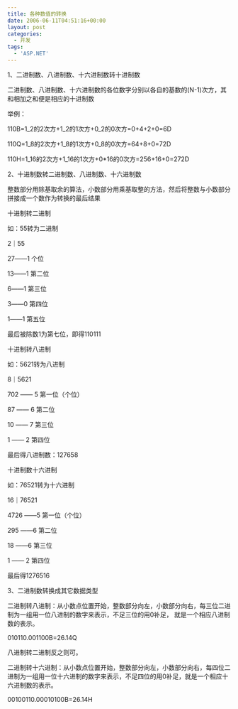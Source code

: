 ```yaml
---
title: 各种数值的转换
date: 2006-06-11T04:51:16+00:00
layout: post
categories:
  - 开发
tags:
  - 'ASP.NET'
---
```


1、二进制数、八进制数、十六进制数转十进制数

二进制数、八进制数、十六进制数的各位数字分别以各自的基数的(N-1)次方，其和相加之和便是相应的十进制数

举例：

110B=1_2的2次方+1_2的1次方+0_2的0次方=0+4+2+0=6D

110Q=1_8的2次方+1_8的1次方+0_8的0次方=64+8+0=72D

110H=1_16的2次方+1_16的1次方+0*16的0次方=256+16+0=272D

2、十进制数转二进制数、八进制数、十六进制数

整数部分用除基取余的算法，小数部分用乘基取整的方法，然后将整数与小数部分拼接成一个数作为转换的最后结果

十进制转二进制

如：55转为二进制

2｜55

27――1 个位

13――1 第二位

6――1 第三位

3――0 第四位

1――1 第五位

最后被除数1为第七位，即得110111

十进制转八进制

如：5621转为八进制

8｜5621

702 ―― 5 第一位（个位）

87 ―― 6 第二位

10 ―― 7 第三位

1 ―― 2 第四位

最后得八进制数：127658

十进制数十六进制

如：76521转为十六进制

16｜76521

4726 ――5 第一位（个位）

295 ――6 第二位

18 ――6 第三位

1 ―― 2 第四位

最后得1276516

3、二进制数转换成其它数据类型

二进制转八进制：从小数点位置开始，整数部分向左，小数部分向右，每三位二进制为一组用一位八进制的数字来表示，不足三位的用0补足， 就是一个相应八进制数的表示。

010110.001100B=26.14Q

八进制转二进制反之则可。

二进制转十六进制：从小数点位置开始，整数部分向左，小数部分向右，每四位二进制为一组用一位十六进制的数字来表示，不足四位的用0补足，就是一个相应十六进制数的表示。

00100110.00010100B=26.14H
